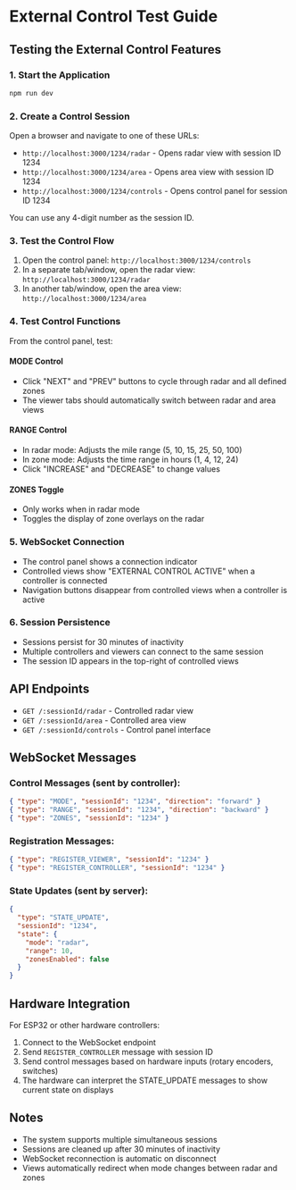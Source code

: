 # External Control Test Guide

## Testing the External Control Features

### 1. Start the Application
```bash
npm run dev
```

### 2. Create a Control Session

Open a browser and navigate to one of these URLs:
- `http://localhost:3000/1234/radar` - Opens radar view with session ID 1234
- `http://localhost:3000/1234/area` - Opens area view with session ID 1234
- `http://localhost:3000/1234/controls` - Opens control panel for session ID 1234

You can use any 4-digit number as the session ID.

### 3. Test the Control Flow

1. Open the control panel: `http://localhost:3000/1234/controls`
2. In a separate tab/window, open the radar view: `http://localhost:3000/1234/radar`
3. In another tab/window, open the area view: `http://localhost:3000/1234/area`

### 4. Test Control Functions

From the control panel, test:

#### MODE Control
- Click "NEXT" and "PREV" buttons to cycle through radar and all defined zones
- The viewer tabs should automatically switch between radar and area views

#### RANGE Control
- In radar mode: Adjusts the mile range (5, 10, 15, 25, 50, 100)
- In zone mode: Adjusts the time range in hours (1, 4, 12, 24)
- Click "INCREASE" and "DECREASE" to change values

#### ZONES Toggle
- Only works when in radar mode
- Toggles the display of zone overlays on the radar

### 5. WebSocket Connection
- The control panel shows a connection indicator
- Controlled views show "EXTERNAL CONTROL ACTIVE" when a controller is connected
- Navigation buttons disappear from controlled views when a controller is active

### 6. Session Persistence
- Sessions persist for 30 minutes of inactivity
- Multiple controllers and viewers can connect to the same session
- The session ID appears in the top-right of controlled views

## API Endpoints

- `GET /:sessionId/radar` - Controlled radar view
- `GET /:sessionId/area` - Controlled area view
- `GET /:sessionId/controls` - Control panel interface

## WebSocket Messages

### Control Messages (sent by controller):
```json
{ "type": "MODE", "sessionId": "1234", "direction": "forward" }
{ "type": "RANGE", "sessionId": "1234", "direction": "backward" }
{ "type": "ZONES", "sessionId": "1234" }
```

### Registration Messages:
```json
{ "type": "REGISTER_VIEWER", "sessionId": "1234" }
{ "type": "REGISTER_CONTROLLER", "sessionId": "1234" }
```

### State Updates (sent by server):
```json
{
  "type": "STATE_UPDATE",
  "sessionId": "1234",
  "state": {
    "mode": "radar",
    "range": 10,
    "zonesEnabled": false
  }
}
```

## Hardware Integration

For ESP32 or other hardware controllers:
1. Connect to the WebSocket endpoint
2. Send `REGISTER_CONTROLLER` message with session ID
3. Send control messages based on hardware inputs (rotary encoders, switches)
4. The hardware can interpret the STATE_UPDATE messages to show current state on displays

## Notes

- The system supports multiple simultaneous sessions
- Sessions are cleaned up after 30 minutes of inactivity
- WebSocket reconnection is automatic on disconnect
- Views automatically redirect when mode changes between radar and zones